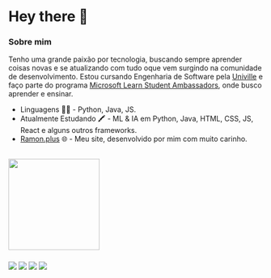 # Hey there 👋

### Sobre mim

Tenho uma grande paixão por tecnologia, buscando sempre aprender coisas novas e se atualizando com tudo oque vem surgindo na comunidade de desenvolvimento. Estou cursando Engenharia de Software pela [Univille](https://www.univille.edu.br) e faço parte do programa [Microsoft Learn Student Ambassadors](https://studentambassadors.microsoft.com/pt-BR/profile/79198), onde busco aprender e ensinar. 

- Linguagens 👩‍💻  - Python, Java, JS.
- Atualmente Estudando 🖍 - ML & IA em Python, Java, HTML, CSS, JS, React e alguns outros frameworks. 
- [Ramon.plus](https://www.ramonvictor.dev/) 🌐 - Meu site, desenvolvido por mim com muito carinho. 


<div>
  
  ##
  
  <a href="https://github.com/ramonvc">
  <img height="180rem" src="https://github-readme-stats.vercel.app/api/top-langs/?username=ramonvc&count_private=true&layout=compact&langs_count=7&count_private=true&theme=dark"/>
</div>

  ###

<div>
  <a href="http://api.whatsapp.com/send?phone=5547988923138" target="_blank"><img src="https://img.shields.io/badge/WhatsApp-25D366?style=for-the-badge&logo=whatsapp&logoColor=white" target="_blank"></a>
  <a href="https://www.linkedin.com/in/ramon-victor-cardoso/" target="_blank"><img src="https://img.shields.io/badge/linkedin-%230077B5.svg?&style=for-the-badge&logo=linkedin&logoColor=white" target="_blank"></a>
  <a href="https://www.instagram.com/ramonvictor.c/" target="_blank"><img src="https://img.shields.io/badge/instagram-%23E4405F.svg?&style=for-the-badge&logo=instagram&logoColor=white" target="_blank"></a>
  <a href="https://www.facebook.com/ramon.victorcardoso" target="_blank"><img src="https://img.shields.io/badge/facebook-%231877F2.svg?&style=for-the-badge&logo=facebook&logoColor=white"" target="_blank"></a>
</div>
